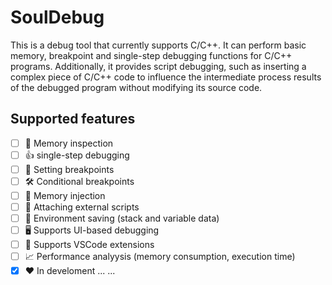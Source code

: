 # SoulDebug

This is a debug tool that currently supports C/C++. It can perform basic memory, breakpoint and single-step debugging functions for C/C++ programs. Additionally, it provides script debugging, such as inserting a complex piece of C/C++ code to influence the intermediate process results of the debugged program without modifying its source code.

## Supported features

* [ ] 👀️  Memory inspection
* [ ] 👍  single-step debugging
* [ ] 🏁 Setting breakpoints
* [ ] 🛠 Conditional breakpoints
* [ ] 🚀️ Memory injection
* [ ] 🎉️  Attaching external scripts
* [ ] 📝 Environment saving (stack and variable data)
* [ ] 🖥️ Supports UI-based debugging
* [ ] 🧻 Supports VSCode extensions
* [ ] 📈 Performance analyysis (memory consumption, execution time)
* [x] ❤️ In develoment ... ...
